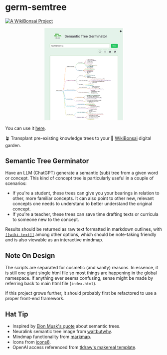 # germ-semtree

[![A WikiBonsai Project](https://img.shields.io/badge/%F0%9F%8E%8B-A%20WikiBonsai%20Project-brightgreen)](https://github.com/wikibonsai/wikibonsai)

<p align="center">
  <img src="./demo/machine-learning.png" height="50%" width="50%">
</p>

You can use it [here](https://semantic-tree.netlify.app/).

🪴 Transplant pre-existing knowledge trees to your 🎋 [WikiBonsai](https://github.com/wikibonsai/wikibonsai) digital garden.

## Semantic Tree Germinator

Have an LLM (ChatGPT) generate a semantic (sub) tree from a given word or concept. This kind of concept tree is particularly useful in a couple of scenarios:

- If you're a student, these trees can give you your bearings in relation to other, more familiar concepts. It can also point to other new, relevant concepts one needs to understand to better understand the original concept.
- If you're a teacher, these trees can save time drafting texts or curricula to someone new to the concept.

Results should be returned as raw text formatted in markdown outlines, with [`[[wiki-text]]`](https://github.com/wikibonsai/wikirefs) among other options, which should be note-taking friendly and is also viewable as an interactive mindmap.

## Note On Design

The scripts are separated for cosmetic (and sanity) reasons. In essence, it is still one giant single html file so most things are happening in the global namespace. If anything ever seems confusing, sense might be made by referring back to main html file (`index.html`).

If this project grows further, it should probably first be refactored to use a proper front-end framework.

## Hat Tip

- Inspired by [Elon Musk's quote](https://www.reddit.com/r/IAmA/comments/2rgsan/comment/cnfre0a/?utm_source=share&utm_medium=web2x&context=3&rdt=50009) about semantic trees.
- Neuralink semantic tree image from [waitbutwhy](https://waitbutwhy.com/2017/04/neuralink.html).
- Mindmap functionality from [markmap](https://markmap.js.org/).
- Icons from [icons8](https://icons8.com).
- OpenAI access referenced from [tldraw's makereal template](https://github.com/tldraw/make-real-starter).
